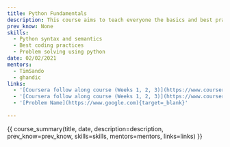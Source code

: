 ```yaml
---
title: Python Fundamentals
description: This course aims to teach everyone the basics and best practices of python programming. These concepts together will form the tools to allow you to solve programming problems using python and write your own programs with a high standard. There are links to courses and materials to help you in your journey of mastering python as well as problems to test your understanding and hone your practical knowledge.
prev_know: None
skills:
  - Python syntax and semantics
  - Best coding practices
  - Problem solving using python
date: 02/02/2021
mentors: 
  - TimSando
  - ghandic
links:
  - '[Coursera follow along course (Weeks 1, 2, 3)](https://www.coursera.org/learn/python?specialization=python#syllabus){target=_blank}'
  - '[Coursera follow along course (Weeks 1, 2, 3)](https://www.coursera.org/learn/python?specialization=python#syllabus){target=_blank}'
  - '[Problem Name](https://www.google.com){target=_blank}'
  
---
```


{{ course_summary(title, date, description=description, prev_know=prev_know, skills=skills, mentors=mentors, links=links) }}